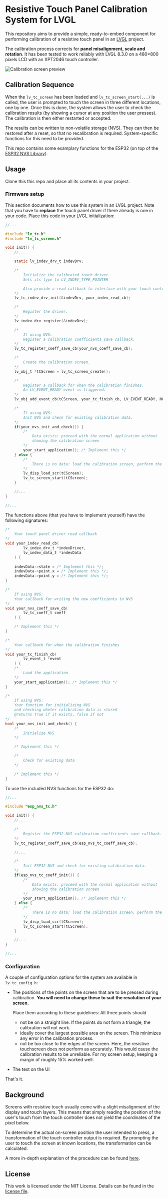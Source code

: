 # Resistive Touch Panel Calibration System for LVGL

This repository aims to provide a simple, ready-to-embed component for performing calibration of a resistive touch panel in an [LVGL](https://lvgl.io/) project.

The calibration process corrects for **panel misalignment, scale and rotation**. It has been tested to work reliably with LVGL 8.3.0 on a 480×800 pixels LCD with an XPT2046 touch controller.

![Calibration screen preview](https://github.com/jakpaul/lvgl_touch_calibration/blob/master/preview.gif "Calibration screen preview")

## Calibration Sequence
When the `lv_tc_screen` has been loaded and `lv_tc_screen_start(...)` is called, the user is prompted to touch the screen in three different locations, one by one. Once this is done, the system allows the user to check the calibration results (by showing a cursor at any position the user presses). The calibration is then either restarted or accepted.

The results can be written to non-volatile storage (NVS). They can then be restored after a reset, so that no recalibration is required. System-specific functions for this need to be provided. 

This repo contains some examplary functions for the ESP32 (on top of the [ESP32 NVS Library](https://docs.espressif.com/projects/esp-idf/en/latest/esp32/api-reference/storage/nvs_flash.html)).

## Usage
Clone this this repo and place all its contents in your project.
### Firmware setup
This section documents how to use this system in an LVGL project. Note that you have to **replace** the touch panel driver if there already is one in your code. Place this code in your LVGL initialization:
```c
//...

#include "lv_tc.h"
#include "lv_tc_screen.h"

void init() {
    //...

    static lv_indev_drv_t indevDrv;

    /*
        Initialize the calibrated touch driver.
        Sets its type to LV_INDEV_TYPE_POINTER

        Also provide a read callback to interface with your touch controller!
    */
    lv_tc_indev_drv_init(&indevDrv, your_indev_read_cb);

    /*
        Register the driver.
    */
    lv_indev_drv_register(&indevDrv);

    /*
        If using NVS:
        Register a calibration coefficients save callback.
    */
    lv_tc_register_coeff_save_cb(your_nvs_coeff_save_cb);

    /*
        Create the calibration screen.
    */
    lv_obj_t *tCScreen = lv_tc_screen_create();

    /*
        Register a callback for when the calibration finishes.
        An LV_EVENT_READY event is triggered.
    */
    lv_obj_add_event_cb(tCScreen, your_tc_finish_cb, LV_EVENT_READY, NULL);

    /*
        If using NVS:
        Init NVS and check for existing calibration data.
    */
    if(your_nvs_init_and_check()) {
        /*
            Data exists: proceed with the normal application without
            showing the calibration screen
        */
        your_start_application(); /* Implement this */
    } else {
        /*
            There is no data: load the calibration screen, perform the calibration
        */
        lv_disp_load_scr(tCScreen);
        lv_tc_screen_start(tCScreen);
    }

    //...
}

//...
```

The functions above (that you have to implement yourself) have the following signatures:
```c
/*
    Your touch panel driver read callback
*/
void your_indev_read_cb(
        lv_indev_drv_t *indevDriver,
        lv_indev_data_t *indevData
    ) {
    
    indevData->state = /* Implement this */;
    indevData->point.x = /* Implement this */;
    indevData->point.y = /* Implement this */;
}

/*
    If using NVS:
    Your callback for writing the new coefficients to NVS
*/
void your_nvs_coeff_save_cb(
        lv_tc_coeff_t coeff
    ) {

    /* Implement this */
}

/*
    Your callback for when the calibration finishes
*/
void your_tc_finish_cb(
        lv_event_t *event
    ) {
    /*
        Load the application
    */
    your_start_application(); /* Implement this */
}

/*
    If using NVS:
    Your function for initializing NVS
    and checking wheter calibration data is stored
    @returns true if it exists, false if not
*/
bool your_nvs_init_and_check() {
    /*
        Initialize NVS
    */

    /* Implement this */

    /*
        Check for existing data
    */

    /* Implement this */
}
```

To use the included NVS functions for the ESP32 do:
```c
//...

#include "esp_nvs_tc.h"

void init() {
    //...

    /*
        Register the ESP32 NVS calibration coefficients save callback.
    */
    lv_tc_register_coeff_save_cb(esp_nvs_tc_coeff_save_cb);

    //...

    /*
        Init ESP32 NVS and check for existing calibration data.
    */
    if(esp_nvs_tc_coeff_init()) {
        /*
            Data exists: proceed with the normal application without
            showing the calibration screen
        */
        your_start_application(); /* Implement this */
    } else {
        /*
            There is no data: load the calibration screen, perform the calibration
        */
        lv_disp_load_scr(tCScreen);
        lv_tc_screen_start(tCScreen);
    }

    //...
}

//...
```

### Configuration
A couple of configuration options for the system are available in `lv_tc_config.h`:
- The positions of the points on the screen that are to be pressed during calibration. **You will need to change these to suit the resolution of your screen.** 

    Place them according to these guidelines: All three points should
    - not be on a straight line. If the points do not form a triangle, the calibration will not work.
    - ideally cover the largest possible area on the screen. This minimizes any error in the calibration process.
    - not be too close to the edges of the screen. Here, the resistive touchscreen does not perform as accurately. This would cause the calibration results to be unreliable. For my screen setup, keeping a margin of roughly 15% worked well.
- The text on the UI

That's it.

## Background
Screens with resistive touch usually come with a slight misalignment of the display and touch layers. This means that simply reading the position of the user's touch from the touch controller does not yield the coordinates of the pixel below.

To determine the actual on-screen position the user intended to press, a transformation of the touch controller output is required. By prompting the user to touch the screen at known locations, the transformation can be calculated.

A more in-depth explanation of the procedure can be found [here](https://www.maximintegrated.com/en/design/technical-documents/app-notes/5/5296.html).

## License
This work is licensed under the MIT License. Details can be found in the [license file](https://github.com/jakpaul/lvgl_touch_calibration/blob/master/LICENSE.md).
